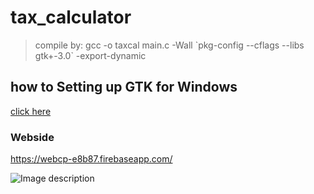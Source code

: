 # tax_calculator
>compile by: gcc -o taxcal main.c -Wall \`pkg-config --cflags --libs gtk+-3.0\` -export-dynamic

## how to Setting up GTK for Windows
[click here](https://www.gtk.org/docs/installations/windows/)

### Webside
https://webcp-e8b87.firebaseapp.com/

![Image description](https://s3-ap-southeast-1.amazonaws.com/img-in-th/752c420a229223900909ff538d3bbf1e.jpg)

